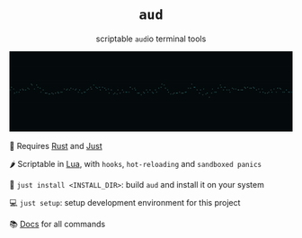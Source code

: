 <h1 align="center"><code>aud</code></h1>

<p align="center">
scriptable <code>aud</code>io terminal tools
</p>

<p align="center">
<img src="./res/out/scope_loop.gif">
</p>

🧱 Requires [Rust](https://www.rust-lang.org/tools/install) and [Just](https://github.com/casey/just)

🌶️ Scriptable in [Lua](https://www.lua.org/start.html), with `hooks`, `hot-reloading` and `sandboxed panics`

🔨 `just install <INSTALL_DIR>`: build `aud` and install it on your system

💻 `just setup`: setup development environment for this project

📚 [Docs](./doc/readme.md) for all commands

